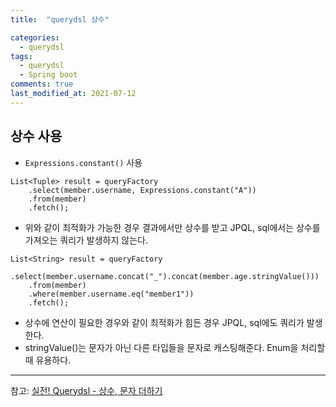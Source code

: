```yaml
---
title:  "querydsl 상수"

categories:
  - querydsl
tags:
  - querydsl
  - Spring boot
comments: true
last_modified_at: 2021-07-12
---
```


## 상수 사용
* `Expressions.constant()` 사용 

~~~
List<Tuple> result = queryFactory
    .select(member.username, Expressions.constant("A"))
    .from(member)
    .fetch();
~~~

* 위와 같이 최적화가 가능한 경우 결과에서만 상수를 받고 JPQL, sql에서는 상수를 가져오는 쿼리가 발생하지 않는다.

~~~
List<String> result = queryFactory
    .select(member.username.concat("_").concat(member.age.stringValue()))
    .from(member)
    .where(member.username.eq("member1"))
    .fetch();
~~~

* 상수에 연산이 필요한 경우와 같이 최적화가 힘든 경우 JPQL, sql에도 쿼리가 발생한다.
* stringValue()는 문자가 아닌 다른 타입들을 문자로 캐스팅해준다. Enum을 처리할 때 유용하다.


<hr>

참고: [실전! Querydsl - 상수, 문자 더하기](https://www.inflearn.com/course/Querydsl-%EC%8B%A4%EC%A0%84/lecture/30134?tab=curriculum)
